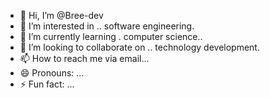 - 👋 Hi, I’m @Bree-dev
- 👀 I’m interested in .. software engineering.
- 🌱 I’m currently learning . computer science..
- 💞️ I’m looking to collaborate on .. technology development.
- 📫 How to reach me via email...
- 😄 Pronouns: ...
- ⚡ Fun fact: ...

<!---
Bree-dev/Bree-dev is a ✨ special ✨ repository because its `README.md` (this file) appears on your GitHub profile.
You can click the Preview link to take a look at your changes.
--->
